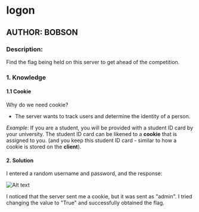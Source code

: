 # logon
## AUTHOR: BOBSON

### Description:
Find the flag being held on this server to get ahead of the competition.

### 1. Knowledge
#### 1.1 Cookie
Why do we need cookie?
- The server wants to track users and determine the identity of a person.

_Example_: If you are a student, you will be provided with a student ID card by your university. The student ID card can be likened to a **cookie** that is assigned to you. (and you keep this student ID card - similar to how a cookie is stored on the **client**).

#### 2. Solution
I entered a random username and password, and the response:

![Alt text](/images/logon1.png)

I noticed that the server sent me a cookie, but it was sent as "admin". I tried changing the value to "True" and successfully obtained the flag.